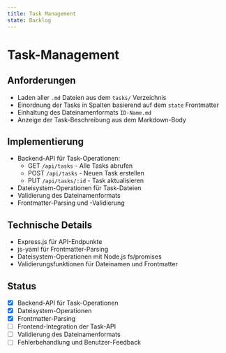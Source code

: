 ```yaml
---
title: Task Management
state: Backlog
---
```

# Task-Management

## Anforderungen

- Laden aller `.md` Dateien aus dem `tasks/` Verzeichnis
- Einordnung der Tasks in Spalten basierend auf dem `state` Frontmatter
- Einhaltung des Dateinamenformats `ID-Name.md`
- Anzeige der Task-Beschreibung aus dem Markdown-Body

## Implementierung

- Backend-API für Task-Operationen:
  - GET `/api/tasks` - Alle Tasks abrufen
  - POST `/api/tasks` - Neuen Task erstellen
  - PUT `/api/tasks/:id` - Task aktualisieren
- Dateisystem-Operationen für Task-Dateien
- Validierung des Dateinamenformats
- Frontmatter-Parsing und -Validierung

## Technische Details

- Express.js für API-Endpunkte
- js-yaml für Frontmatter-Parsing
- Dateisystem-Operationen mit Node.js fs/promises
- Validierungsfunktionen für Dateinamen und Frontmatter

## Status

- [x] Backend-API für Task-Operationen
- [x] Dateisystem-Operationen
- [x] Frontmatter-Parsing
- [ ] Frontend-Integration der Task-API
- [ ] Validierung des Dateinamenformats
- [ ] Fehlerbehandlung und Benutzer-Feedback 